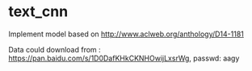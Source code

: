 # text_cnn

Implement model based on http://www.aclweb.org/anthology/D14-1181

Data could download from : https://pan.baidu.com/s/1D0DafKHkCKNHOwijLxsrWg, passwd: aagy
